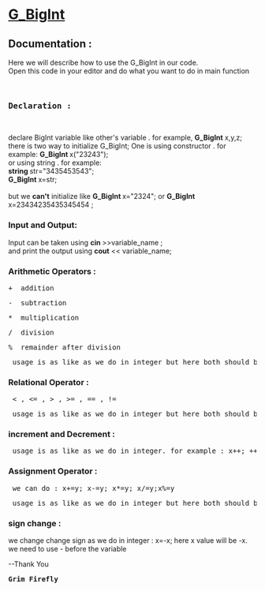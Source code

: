 <h1><u> G_BigInt</u> </h1>
<h2>Documentation : </h2>
<p>Here we will describe how to use the G_BigInt in our code.<br>Open this code in your editor and do what you want to do in main function</p>
<pre> <h3>Declaration : </h3> </pre>
<p> declare BigInt variable like other's variable . for example, <b>G_BigInt</b>  x,y,z;<br> there is two way to initialize G_BigInt;
  One is using constructor . for example: <b>G_BigInt </b>  x("23243");<br>
  or using string . for example:<br><b> string </b> str="3435453543";
 <br>                     <b>G_BigInt </b> x=str;<br>
  <br>
  but we <b>can't</b> initialize like <b>G_BigInt </b>  x="2324"; or <b>G_BigInt </b> x=23434235435345454 ; 
</p>
<h3>Input and Output:</h3>
<p> Input can be taken using <b>cin </b> >>variable_name ;<br>
  and print the output using <b>cout</b><span> << </span>variable_name;<br>
</p>
<h3>Arithmetic Operators : </h3>
<p>
<pre>+ 	addition </pre>
<pre>- 	subtraction </pre>
<pre>* 	multiplication</pre>
<pre>/ 	division</pre>
<pre>% 	remainder after division</pre>
<pre> usage is as like as we do in integer but here both should be G_BigInt </pre>
 </p>
<h3>Relational Operator :</h3>
<pre> < , <= , > , >= , == , != </pre>
<pre> usage is as like as we do in integer but here both should be G_BigInt </pre>
<h3> increment and Decrement : </h3>
<pre> usage is as like as we do in integer. for example : x++; ++x; x--;--x; </pre>
<h3> Assignment Operator : </h3>
<pre> we can do : x+=y; x-=y; x*=y; x/=y;x%=y </pre>
<pre> usage is as like as we do in integer but here both should be G_BigInt </pre>
<h3>sign change : </h3>
<p>we change change sign as we do in integer : x=-x; here x value will be -x.<br> we need to use - before the variable </p>

--Thank You
<pre><b>Grim Firefly</b> </pre>
